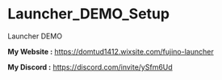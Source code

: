 # Launcher_DEMO_Setup
Launcher DEMO

**My Website :** https://domtud1412.wixsite.com/fujino-launcher

**My Discord :** https://discord.com/invite/ySfm6Ud
